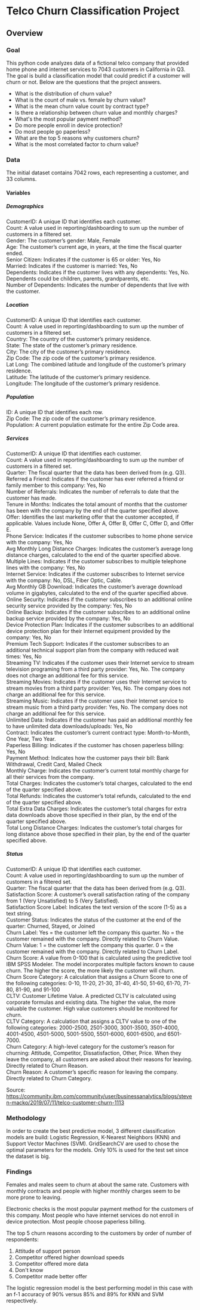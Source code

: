 # Telco Churn Classification Project

## Overview

### Goal
This python code analyzes data of a fictional telco company that provided home phone and internet services to 7043 customers in California in Q3. The goal is build a classification model that could predict if a customer will churn or not. Below are the questions that the project answers.

* What is the distribution of churn value?
* What is the count of male vs. female by churn value?
* What is the mean churn value count by contract type?
* Is there a relationship between churn value and monthly charges?
* What's the most popular payment method?
* Do more people enroll in device protection?
* Do most people go paperless?
* What are the top 5 reasons why customers churn?
* What is the most correlated factor to churn value?

### Data
The initial dataset contains 7042 rows, each representing a customer, and 33 columns.

#### Variables
##### Demographics
CustomerID: A unique ID that identifies each customer.  
Count: A value used in reporting/dashboarding to sum up the number of customers in a filtered set.  
Gender: The customer’s gender: Male, Female  
Age: The customer’s current age, in years, at the time the fiscal quarter ended.  
Senior Citizen: Indicates if the customer is 65 or older: Yes, No  
Married: Indicates if the customer is married: Yes, No  
Dependents: Indicates if the customer lives with any dependents: Yes, No. Dependents could be children, parents, grandparents, etc.  
Number of Dependents: Indicates the number of dependents that live with the customer.  

##### Location
CustomerID: A unique ID that identifies each customer.  
Count: A value used in reporting/dashboarding to sum up the number of customers in a filtered set.  
Country: The country of the customer’s primary residence.  
State: The state of the customer’s primary residence.  
City: The city of the customer’s primary residence.  
Zip Code: The zip code of the customer’s primary residence.  
Lat Long: The combined latitude and longitude of the customer’s primary residence.  
Latitude: The latitude of the customer’s primary residence.  
Longitude: The longitude of the customer’s primary residence.  

##### Population
ID: A unique ID that identifies each row.  
Zip Code: The zip code of the customer’s primary residence.  
Population: A current population estimate for the entire Zip Code area.  
 
##### Services
CustomerID: A unique ID that identifies each customer.  
Count: A value used in reporting/dashboarding to sum up the number of customers in a filtered set.  
Quarter: The fiscal quarter that the data has been derived from (e.g. Q3).  
Referred a Friend: Indicates if the customer has ever referred a friend or family member to this company: Yes, No  
Number of Referrals: Indicates the number of referrals to date that the customer has made.  
Tenure in Months: Indicates the total amount of months that the customer has been with the company by the end of the quarter specified above.  
Offer: Identifies the last marketing offer that the customer accepted, if applicable. Values include None, Offer A, Offer B, Offer C, Offer D, and Offer E.  
Phone Service: Indicates if the customer subscribes to home phone service with the company: Yes, No  
Avg Monthly Long Distance Charges: Indicates the customer’s average long distance charges, calculated to the end of the quarter specified above.  
Multiple Lines: Indicates if the customer subscribes to multiple telephone lines with the company: Yes, No  
Internet Service: Indicates if the customer subscribes to Internet service with the company: No, DSL, Fiber Optic, Cable.  
Avg Monthly GB Download: Indicates the customer’s average download volume in gigabytes, calculated to the end of the quarter specified above.  
Online Security: Indicates if the customer subscribes to an additional online security service provided by the company: Yes, No  
Online Backup: Indicates if the customer subscribes to an additional online backup service provided by the company: Yes, No  
Device Protection Plan: Indicates if the customer subscribes to an additional device protection plan for their Internet equipment provided by the company: Yes, No  
Premium Tech Support: Indicates if the customer subscribes to an additional technical support plan from the company with reduced wait times: Yes, No  
Streaming TV: Indicates if the customer uses their Internet service to stream television programing from a third party provider: Yes, No. The company does not charge an additional fee for this service.  
Streaming Movies: Indicates if the customer uses their Internet service to stream movies from a third party provider: Yes, No. The company does not charge an additional fee for this service.  
Streaming Music: Indicates if the customer uses their Internet service to stream music from a third party provider: Yes, No. The company does not charge an additional fee for this service.  
Unlimited Data: Indicates if the customer has paid an additional monthly fee to have unlimited data downloads/uploads: Yes, No  
Contract: Indicates the customer’s current contract type: Month-to-Month, One Year, Two Year.  
Paperless Billing: Indicates if the customer has chosen paperless billing: Yes, No  
Payment Method: Indicates how the customer pays their bill: Bank Withdrawal, Credit Card, Mailed Check  
Monthly Charge: Indicates the customer’s current total monthly charge for all their services from the company.  
Total Charges: Indicates the customer’s total charges, calculated to the end of the quarter specified above.  
Total Refunds: Indicates the customer’s total refunds, calculated to the end of the quarter specified above.  
Total Extra Data Charges: Indicates the customer’s total charges for extra data downloads above those specified in their plan, by the end of the quarter specified above.  
Total Long Distance Charges: Indicates the customer’s total charges for long distance above those specified in their plan, by the end of the quarter specified above.  

##### Status
CustomerID: A unique ID that identifies each customer.  
Count: A value used in reporting/dashboarding to sum up the number of customers in a filtered set.  
Quarter: The fiscal quarter that the data has been derived from (e.g. Q3).  
Satisfaction Score: A customer’s overall satisfaction rating of the company from 1 (Very Unsatisfied) to 5 (Very Satisfied).  
Satisfaction Score Label: Indicates the text version of the score (1-5) as a text string.  
Customer Status: Indicates the status of the customer at the end of the quarter: Churned, Stayed, or Joined  
Churn Label: Yes = the customer left the company this quarter. No = the customer remained with the company. Directly related to Churn Value.  
Churn Value: 1 = the customer left the company this quarter. 0 = the customer remained with the company. Directly related to Churn Label.  
Churn Score: A value from 0-100 that is calculated using the predictive tool IBM SPSS Modeler. The model incorporates multiple factors known to cause churn. The higher the score, the more likely the customer will churn.  
Churn Score Category: A calculation that assigns a Churn Score to one of the following categories: 0-10, 11-20, 21-30, 31-40, 41-50, 51-60, 61-70, 71-80, 81-90, and 91-100  
CLTV: Customer Lifetime Value. A predicted CLTV is calculated using corporate formulas and existing data. The higher the value, the more valuable the customer. High value customers should be monitored for churn.  
CLTV Category: A calculation that assigns a CLTV value to one of the following categories: 2000-2500, 2501-3000, 3001-3500, 3501-4000, 4001-4500, 4501-5000, 5001-5500, 5501-6000, 6001-6500, and 6501-7000.  
Churn Category: A high-level category for the customer’s reason for churning: Attitude, Competitor, Dissatisfaction, Other, Price. When they leave the company, all customers are asked about their reasons for leaving. Directly related to Churn Reason.  
Churn Reason: A customer’s specific reason for leaving the company. Directly related to Churn Category.  

Source: https://community.ibm.com/community/user/businessanalytics/blogs/steven-macko/2019/07/11/telco-customer-churn-1113

### Methodology
In order to create the best predictive model, 3 different classification models are build: Logistic Regression, K-Nearest Neighbors (KNN) and Support Vector Machines (SVM). GridSearchCV are used to chose the optimal parameters for the models. Only 10% is used for the test set since the dataset is big.

### Findings
Females and males seem to churn at about the same rate. Customers with monthly contracts and people with higher monthly charges seem to be more prone to leaving.  

Electronic checks is the most popular payment method for the customers of this company. Most people who have internet services do not enroll in device protection. Most people choose paperless billing.  

The top 5 churn reasons according to the customers by order of number of respondents:
1. Attitude of support person  
2. Competitor offered higher download speeds  
3. Competitor offered more data  
4. Don't know  
5. Competitor made better offer  

The logistic regression model is the best performing model in this case with an f-1 accuracy of 90% versus 85% and 89% for KNN and SVM respectively.